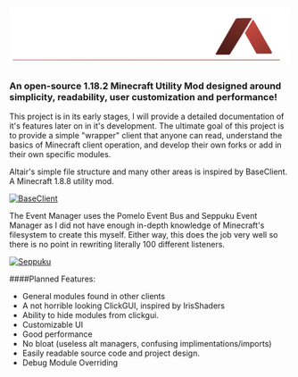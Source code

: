 # ![Altair](src/main/resources/assets/altair/githubheader.png)

### An open-source 1.18.2 Minecraft Utility Mod designed around simplicity, readability, user customization and performance!

This project is in its early stages, I will provide a detailed documentation of it's features later on in it's development. The ultimate goal of this project is to provide a simple "wrapper" client that anyone can read, understand the basics of Minecraft client operation, and develop their own forks or add in their own specific modules.

Altair's simple file structure and many other areas is inspired by BaseClient. A Minecraft 1.8.8 utility mod.

[![BaseClient](https://img.shields.io/badge/BaseClient-Source%20Code-critical)](https://github.com/OxideWaveLength/Minecraft-Hack-BaseClient)

The Event Manager uses the Pomelo Event Bus and Seppuku Event Manager as I did not have enough in-depth knowledge of Minecraft's filesystem to create this myself. Either way, this does the job very well so there is no point in rewriting literally 100 different listeners. 

[![Seppuku](https://img.shields.io/badge/Seppuku-Source%20Code-critical)](https://github.com/seppukudevelopment/seppuku)


####Planned Features:

* General modules found in other clients
* A not horrible looking ClickGUI, inspired by IrisShaders
* Ability to hide modules from clickgui.
* Customizable UI
* Good performance
* No bloat (useless alt managers, confusing implimentations/imports)
* Easily readable source code and project design.
* Debug Module Overriding
